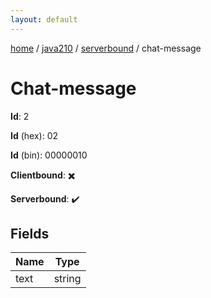 ```yaml
---
layout: default
---
```


[home](/)  /  [java210](/protocol/java210)  /  [serverbound](/protocol/java210/serverbound)  /  chat-message

# Chat-message

**Id**: 2

**Id** (hex): 02

**Id** (bin): 00000010

**Clientbound**: ✖️

**Serverbound**: ✔️

## Fields

Name | Type
---|---
text | string


